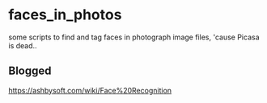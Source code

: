 # faces_in_photos
some scripts to find and tag faces in photograph image files, 'cause Picasa is dead..

## Blogged
https://ashbysoft.com/wiki/Face%20Recognition
